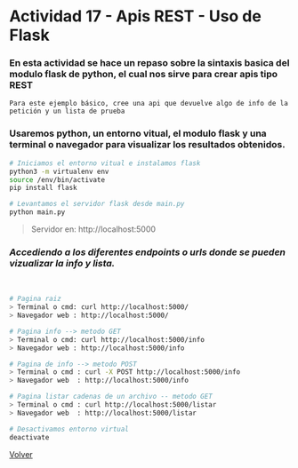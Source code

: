 # Actividad 17 - Apis REST - Uso de Flask

### En esta actividad se hace un repaso sobre la sintaxis basica del modulo flask de python, el cual nos sirve para crear apis tipo REST

`Para este ejemplo básico, cree una api que devuelve algo de info de la petición y un lista de prueba`

### Usaremos python, un entorno vitual, el modulo flask y una terminal o navegador para visualizar los resultados obtenidos.

```bash
# Iniciamos el entorno vitual e instalamos flask
python3 -m virtualenv env
source /env/bin/activate
pip install flask

# Levantamos el servidor flask desde main.py
python main.py
```
> Servidor en: http://localhost:5000

### *Accediendo a los diferentes endpoints o urls donde se pueden vizualizar la info y lista.*
<br>

```bash
# Pagina raiz
> Terminal o cmd: curl http://localhost:5000/
> Navegador web : http://localhost:5000/

# Pagina info --> metodo GET
> Terminal o cmd: curl http://localhost:5000/info
> Navegador web : http://localhost:5000/info

# Pagina de info --> metodo POST
> Terminal o cmd : curl -X POST http://localhost:5000/info
> Navegador web  : http://localhost:5000/info

# Pagina listar cadenas de un archivo -- metodo GET
> Terminal o cmd : curl http://localhost:5000/listar
> Navegador web  : http://localhost:5000/listar

# Desactivamos entorno virtual
deactivate
```

[Volver](../README.md)